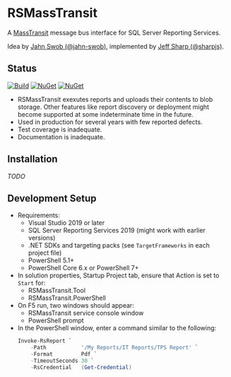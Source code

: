 # RSMassTransit

A [MassTransit](https://github.com/MassTransit/MassTransit)
message bus interface for SQL Server Reporting Services.

Idea by [Jahn Swob (@jahn-swob)](https://github.com/jahn-swob),
implemented by [Jeff Sharp (@sharpjs)](https://github.com/sharpjs).

## Status

[![Build](https://github.com/sharpjs/RSMassTransit/workflows/Build/badge.svg)](https://github.com/sharpjs/RSMassTransit/actions)
[![NuGet](https://img.shields.io/nuget/v/RSMassTransit.Client.svg)](https://www.nuget.org/packages/RSMassTransit.Client)
[![NuGet](https://img.shields.io/nuget/dt/RSMassTransit.Client.svg)](https://www.nuget.org/packages/RSMassTransit.Client)
<!--
[![NuGet](https://img.shields.io/powershellgallery/v/RSMassTransit.svg)](https://www.powershellgallery.com/packages/RSMassTransit)
[![NuGet](https://img.shields.io/powershellgallery/dt/RSMassTransit.svg)](https://www.powershellgallery.com/packages/RSMassTransit)
-->

- RSMassTransit exexutes reports and uploads their contents to blob storage.
  Other features like report discovery or deployment might become supported at
  some indeterminate time in the future.
- Used in production for several years with few reported defects.
- Test coverage is inadequate.
- Documentation is inadequate.

## Installation

*TODO*

## Development Setup

- Requirements:
  - Visual Studio 2019 or later
  - SQL Server Reporting Services 2019 (might work with earlier versions)
  - .NET SDKs and targeting packs (see `TargetFrameworks` in each project file)
  - PowerShell 5.1+
  - PowerShell Core 6.x or PowerShell 7+
- In solution properties, Startup Project tab, ensure that Action is set to `Start` for:
  - RSMassTransit.Tool
  - RSMassTransit.PowerShell
- On F5 run, two windows should appear:
  - RSMassTransit service console window
  - PowerShell prompt
- In the PowerShell window, enter a command similar to the following:
  ```powershell
  Invoke-RsReport `
      -Path           '/My Reports/IT Reports/TPS Report' `
      -Format         Pdf `
      -TimeoutSeconds 30 `
      -RsCredential   (Get-Credential)
  ```

<!--
  Copyright 2022 Jeffrey Sharp

  Permission to use, copy, modify, and distribute this software for any
  purpose with or without fee is hereby granted, provided that the above
  copyright notice and this permission notice appear in all copies.

  THE SOFTWARE IS PROVIDED "AS IS" AND THE AUTHOR DISCLAIMS ALL WARRANTIES
  WITH REGARD TO THIS SOFTWARE INCLUDING ALL IMPLIED WARRANTIES OF
  MERCHANTABILITY AND FITNESS. IN NO EVENT SHALL THE AUTHOR BE LIABLE FOR
  ANY SPECIAL, DIRECT, INDIRECT, OR CONSEQUENTIAL DAMAGES OR ANY DAMAGES
  WHATSOEVER RESULTING FROM LOSS OF USE, DATA OR PROFITS, WHETHER IN AN
  ACTION OF CONTRACT, NEGLIGENCE OR OTHER TORTIOUS ACTION, ARISING OUT OF
  OR IN CONNECTION WITH THE USE OR PERFORMANCE OF THIS SOFTWARE.
-->
